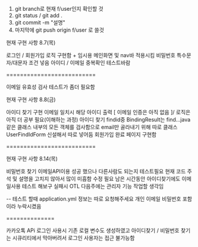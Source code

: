 

1. git branch로 현재 f/user인지 확인할 것
2. git status / git add .
3. git commit  -m "설명"
4. 마지막에 git push origin f/user 로 쓸것


현재 구현 사항 8.7(목)

로그인 / 회원가입 로직 구현함 + 임시용 메인화면 및 nav바 적용시킴
비밀번호 특수문자/대문자 조건 넣음
아이디 / 이메일 중복확인 테스트바람

==========================


이메일 유효성 검사 테스트가 좀더 필요함

현재 구현 사항 8.8(금)

아이디 찾기 구현 이메일 일치시 해당 아이디 출력 [ 이메일 인증은 아직 없음 ]/ 로직은 아직 더 공부 필요(이해하는 과정)
아이디 찾기 findid중 BindingResult는 find...java 같은 클래스 내부의 모든 객체를 검사함으로
           email만 골라내기 위해 따로 클래스 UserFindIdForm 신설해서 따로 넣어둠
회원가입 완료 페이지 구현함

==========================

현재 구현 사항 8.14(목)

비밀번호 찾기 이메일API이용 성공 했으나 다른사람도 되는지 테스트필요
현재 코드 주석 및 설명을 고치지 않아서 많이 미흡함 수정 필요
남은 시간동안 아이디찾기에도 이메일사용 테스트 해보구 실패시 OTL
     다음주에는 관리자 기능 작업할 생각임
     
-- 테스트 할때 application.yml 정보는 따로 요청해주세요 
   개인 이메일 비밀번호 포함이라 누락시켰음

==============

카카오톡 APi 로그인 사용시
기존 로컬 변수도 생성하였고 아이디찾기 / 비밀번호 찾기는 시큐리티에서 막아버려서 로그인 사용자는 접근 불가능함

